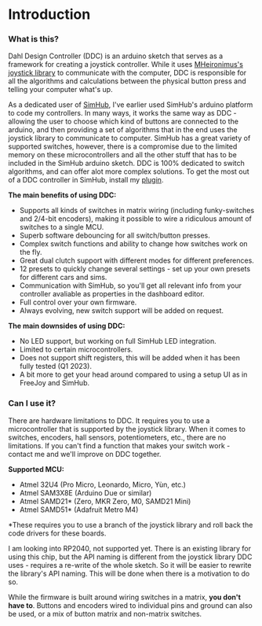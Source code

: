 # Introduction

### What is this?

Dahl Design Controller (DDC) is an arduino sketch that serves as a framework for creating a joystick controller. While it uses [MHeironimus's joystick library](https://github.com/MHeironimus/ArduinoJoystickLibrary) to communicate with the computer, DDC is responsible for all the algorithms and calculations between the physical button press and telling your computer what's up.

As a dedicated user of [SimHub](https://github.com/SHWotever/SimHub), I've earlier used SimHub's arduino platform to code my controllers. In many ways, it works the same way as DDC - allowing the user to choose which kind of buttons are connected to the arduino, and then providing a set of algorithms that in the end uses the joystick library to communicate to computer. SimHub has a great variety of supported switches, however, there is a compromise due to the limited memory on these microcontrollers and all the other stuff that has to be included in the SimHub arduino sketch. DDC is 100% dedicated to switch algorithms, and can offer alot more complex solutions. To get the most out of a DDC controller in SimHub, install my [plugin](https://github.com/andreasdahl1987/DahlDesignProperties).

**The main benefits of using DDC:**

* Supports all kinds of switches in matrix wiring (including funky-switches and 2/4-bit encoders), making it possible to wire a ridiculous amount of switches to a single MCU.
* Superb software debouncing for all switch/button presses.
* Complex switch functions and ability to change how switches work on the fly.
* Great dual clutch support with different modes for different preferences.
* 12 presets to quickly change several settings - set up your own presets for different cars and sims.
* Communication with SimHub, so you'll get all relevant info from your controller avaliable as properties in the dashboard editor.
* Full control over your own firmware.
* Always evolving, new switch support will be added on request.

**The main downsides of using DDC:**

* No LED support, but working on full SimHub LED integration.
* Limited to certain microcontrollers.&#x20;
* Does not support shift registers, this will be added when it has been fully tested (Q1 2023).
* A bit more to get your head around compared to using a setup UI as in FreeJoy and SimHub.&#x20;

### Can I use it?

There are hardware limitations to DDC. It requires you to use a microcontroller that is supported by the joystick library. When it comes to switches, encoders, hall sensors, potentiometers, etc., there are no limitations. If you can't find a function that makes your switch work - contact me and we'll improve on DDC together.

**Supported MCU:**

* Atmel 32U4 (Pro Micro, Leonardo, Micro, Yùn, etc.)
* Atmel SAM3X8E (Arduino Due or similar)
* Atmel SAMD21\* (Zero, MKR Zero, M0, SAMD21 Mini)
* Atmel SAMD51\* (Adafruit Metro M4)

\*These requires you to use a branch of the joystick library and roll back the code drivers for these boards.

I am looking into RP2040, not supported yet. There is an existing library for using this chip, but the API naming is different from the joystick library DDC uses - requires a re-write of the whole sketch. So it will be easier to rewrite the library's API naming. This will be done when there is a motivation to do so.

While the firmware is built around wiring switches in a matrix, **you don't have to**. Buttons and encoders wired to individual pins and ground can also be used, or a mix of button matrix and non-matrix switches.
